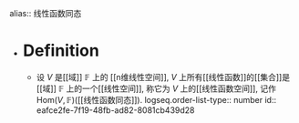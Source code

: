 alias:: 线性函数同态

- # Definition
	- 设 $V$ 是[[域]] $\mathbb{F}$ 上的 [[n维线性空间]], $V$ 上所有[[线性函数]]的[[集合]]是[[域]] $\mathbb{F}$ 上的一个[[线性空间]], 称它为 $V$ 上的[[线性函数空间]], 记作 $\mathrm{Hom}(V,\mathbb{F})$([[线性函数同态]]).
	  logseq.order-list-type:: number
	  id:: eafce2fe-7f19-48fb-ad82-8081cb439d28